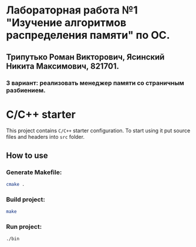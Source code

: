 # Лабораторная работа №1 "Изучение алгоритмов распределения памяти" по ОС.
## Трипутько Роман Викторович, Ясинский Никита Максимович, 821701.
### 3 вариант: реализовать менеджер памяти со страничным разбиением.

# C/C++ starter

This project contains `C/C++` starter configuration.
To start using it put source files and headers into `src` folder.

## How to use

### Generate Makefile:
```bash
cmake .
```
### Build project:
```bash
make
```

### Run project:
```bash
./bin
```

